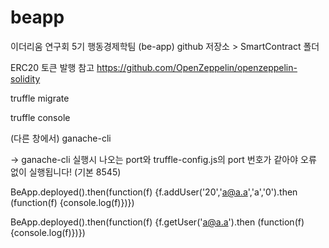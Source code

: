 # beapp
이더리움 연구회 5기 행동경제학팀 (be-app) github 저장소 > SmartContract 폴더 

ERC20 토큰 발행 참고
https://github.com/OpenZeppelin/openzeppelin-solidity

truffle migrate

truffle console

(다른 창에서) ganache-cli

-> ganache-cli 실행시 나오는 port와 truffle-config.js의 port 번호가 같아야 오류 없이 실행됩니다! (기본 8545)

BeApp.deployed().then(function(f) {f.addUser('20','a@a.a','a','0').then (function(f) {console.log(f)})})

BeApp.deployed().then(function(f) {f.getUser('a@a.a').then (function(f) {console.log(f)})})
